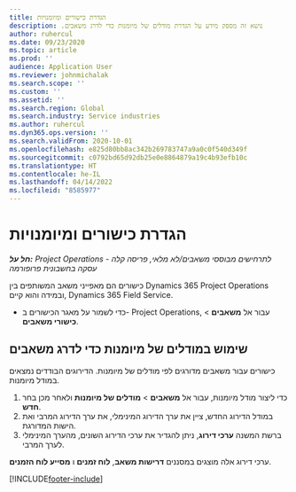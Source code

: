 ```yaml
---
title: הגדרת כישורים ומיומנויות
description: נושא זה מספק מידע על הגדרת מודלים של מיומנות‬‏‫ כדי לדרג משאבים.
author: ruhercul
ms.date: 09/23/2020
ms.topic: article
ms.prod: ''
audience: Application User
ms.reviewer: johnmichalak
ms.search.scope: ''
ms.custom: ''
ms.assetid: ''
ms.search.region: Global
ms.search.industry: Service industries
ms.author: ruhercul
ms.dyn365.ops.version: ''
ms.search.validFrom: 2020-10-01
ms.openlocfilehash: e825d80bb8ac342b269783747a9a0c0f540d349f
ms.sourcegitcommit: c0792bd65d92db25e0e8864879a19c4b93efb10c
ms.translationtype: HT
ms.contentlocale: he-IL
ms.lasthandoff: 04/14/2022
ms.locfileid: "8585977"
---
```

# <a name="define-skills-and-proficiencies"></a>הגדרת כישורים ומיומנויות

_**חל על:** Project Operations לתרחישים מבוססי משאבים/לא מלאי, פריסה קלה - עסקה בחשבונית פרופורמה_

כישורים הם מאפייני משאב המשותפים בין Dynamics 365 Project Operations ובמידה והוא קיים, Dynamics 365 Field Service. 

- כדי לשמור על מאגר הכישורים ב- Project Operations, עבור אל **משאבים** \> **כישורי משאבים**. 

## <a name="use-proficiency-models-to-rate-resources"></a>שימוש במודלים של מיומנות כדי לדרג משאבים

כישורים עבור משאבים מדורגים לפי מודלים של מיומנות. הדירוגים הבודדים נמצאים במודל מיומנות. 

1. כדי ליצור מודל מיומנות, עבור אל **משאבים** \> **מודלים של מיומנות** ולאחר מכן בחר **חדש**.
2. במודל הדירוג החדש, ציין את ערך הדירוג המינימלי, את ערך הדירוג המרבי ואת הישות המדורגת.
3. ברשת המשנה **ערכי דירוג**, ניתן להגדיר את ערכי הדירוג השונים, מהערך המינימלי לערך המרבי.


ערכי דירוג אלה מוצגים במסננים **דרישות משאב**, **לוח זמנים** ו **מסייע לוח הזמנים**.


[!INCLUDE[footer-include](../includes/footer-banner.md)]